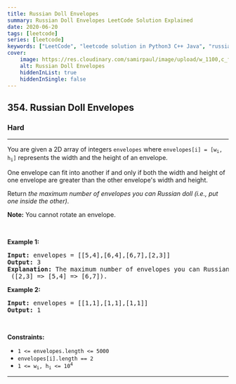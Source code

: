 ```yaml
---
title: Russian Doll Envelopes
summary: Russian Doll Envelopes LeetCode Solution Explained
date: 2020-06-20
tags: [leetcode]
series: [leetcode]
keywords: ["LeetCode", "leetcode solution in Python3 C++ Java", "russian-doll-envelopes LeetCode Solution Explained"]
cover:
    image: https://res.cloudinary.com/samirpaul/image/upload/w_1100,c_fit,co_rgb:FFFFFF,l_text:Arial_75_bold:Russian Doll Envelopes - Solution Explained/problem-solving.webp
    alt: Russian Doll Envelopes
    hiddenInList: true
    hiddenInSingle: false
---
```



<h2>354. Russian Doll Envelopes</h2><h3>Hard</h3><hr><div><p>You are given a 2D array of integers <code>envelopes</code> where <code>envelopes[i] = [w<sub>i</sub>, h<sub>i</sub>]</code> represents the width and the height of an envelope.</p>

<p>One envelope can fit into another if and only if both the width and height of one envelope are greater than the other envelope's width and height.</p>

<p>Return <em>the maximum number of envelopes you can Russian doll (i.e., put one inside the other)</em>.</p>

<p><strong>Note:</strong> You cannot rotate an envelope.</p>

<p>&nbsp;</p>
<p><strong>Example 1:</strong></p>

<pre><strong>Input:</strong> envelopes = [[5,4],[6,4],[6,7],[2,3]]
<strong>Output:</strong> 3
<strong>Explanation:</strong> The maximum number of envelopes you can Russian doll is <code>3</code> ([2,3] =&gt; [5,4] =&gt; [6,7]).
</pre>

<p><strong>Example 2:</strong></p>

<pre><strong>Input:</strong> envelopes = [[1,1],[1,1],[1,1]]
<strong>Output:</strong> 1
</pre>

<p>&nbsp;</p>
<p><strong>Constraints:</strong></p>

<ul>
	<li><code>1 &lt;= envelopes.length &lt;= 5000</code></li>
	<li><code>envelopes[i].length == 2</code></li>
	<li><code>1 &lt;= w<sub>i</sub>, h<sub>i</sub> &lt;= 10<sup>4</sup></code></li>
</ul>
</div>

---



